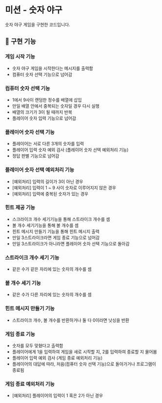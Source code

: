 # 미션 - 숫자 야구

숫자 야구 게임을 구현한 코드입니다.


## :rocket: 구현 기능


### 게임 시작 기능
- 숫자 야구 게임을 시작한다는 메시지를 출력함
- 컴퓨터 숫자 선택 기능으로 넘어감

### 컴퓨터 숫자 선택 기능
- 1에서 9사이 랜덤한 정수를 배열에 삽입
- 만일 배열 안에서 중복되는 숫자일 경우 다시 실행
- 배열의 크기가 3이 될 때까지 반복
- 플레이어 숫자 입력 기능으로 넘어감

### 플레이어 숫자 선택 기능
- 플레이어는 서로 다른 3개의 숫자를 입력
- 플레이어 입력 숫자 예외 검사 (플레이어 숫자 선택 예외처리 기능)
- 정답 판별 기능으로 넘어감

### 플레이어 숫자 선택 예외처리 기능
- [예외처리] 입력의 길이가 3이 아닌 경우
- [예외처리] 입력이 1 ~ 9 사이 숫자로 이루어지지 않은 경우
- [예외처리] 입력에 중복된 숫자가 있는 경우

### 힌트 제공 기능
- 스크라이크 개수 세기기능을 통해 스트라이크 개수를 셈
- 볼 개수 세기기능을 통해 볼 개수를 셈
- 힌트 메시지 만들기 기능을 통해 힌트 메시지 출력
- 만일 3스트라이크라면 게임 종료 기능으로 넘어감
- 만일 3스트라이크가 아니라면 플레이어 숫자 선택 기능으로 돌아감

### 스트라이크 개수 세기 기능
- 같은 수가 같은 자리에 있는 숫자의 개수를 셈

### 볼 개수 세기 기능
- 같은 수가 다른 자리에 있는 숫자의 개수를 셈

### 힌트 메시지 만들기 기능
- 스트라이크 개수, 볼 개수를 반환하거나 둘 다 0이라면 낫싱을 반환

### 게임 종료 기능
- 숫자를 모두 맞혔다고 출력함
- 플레이어에게 1을 입력하여 게임을 새로 시작할 지, 2를 입력하여 종료할 지 물어봄
- 플레이어 입력 예외 검사 (게임 종료 예외처리 기능)
- 플레이어의 대답에 따라, 처음(컴퓨터 숫자 선택 기능)으로 돌아가거나 프로그램이 종료됨

### 게임 종료 예외처리 기능
- [예외처리] 플레이어의 입력이 1 혹은 2가 아닌 경우
